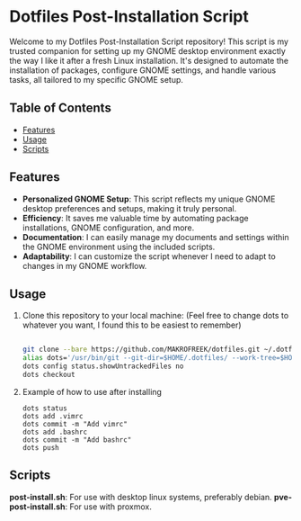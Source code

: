 # Dotfiles Post-Installation Script


Welcome to my Dotfiles Post-Installation Script repository! This script is my trusted companion for setting up my GNOME desktop environment exactly the way I like it after a fresh Linux installation. It's designed to automate the installation of packages, configure GNOME settings, and handle various tasks, all tailored to my specific GNOME setup. 

## Table of Contents

- [Features](#features)
- [Usage](#usage)
- [Scripts](#scripts)

## Features

- **Personalized GNOME Setup**: This script reflects my unique GNOME desktop preferences and setups, making it truly personal.
- **Efficiency**: It saves me valuable time by automating package installations, GNOME configuration, and more.
- **Documentation**: I can easily manage my documents and settings within the GNOME environment using the included scripts.
- **Adaptability**: I can customize the script whenever I need to adapt to changes in my GNOME workflow.


## Usage

1. Clone this repository to your local machine: (Feel free to change dots to whatever you want, I found this to be easiest to remember)

   ```bash

   git clone --bare https://github.com/MAKROFREEK/dotfiles.git ~/.dotfiles
   alias dots='/usr/bin/git --git-dir=$HOME/.dotfiles/ --work-tree=$HOME'
   dots config status.showUntrackedFiles no
   dots checkout
   
2. Example of how to use after installing
   ```git
   dots status
   dots add .vimrc
   dots commit -m "Add vimrc"
   dots add .bashrc
   dots commit -m "Add bashrc"
   dots push

## Scripts

   **post-install.sh**: For use with desktop linux systems, preferably debian.
   **pve-post-install.sh**: For use with proxmox.

